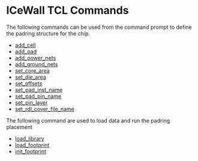 # ICeWall TCL Commands

The following commands can be used from the command prompt to define the padring structure for the chip.
 - [add_cell](add_cell.mdl)
 - [add_pad](add_pad.md)
 - [add_power_nets](add_power_nets.md)
 - [add_ground_nets](add_ground_nets.md)
 - [set_core_area](set_core_area.md)
 - [set_die_area](set_die_area.md)
 - [set_offsets](set_offsets.md)
 - [set_pad_inst_name](set_pad_inst_name.md)
 - [set_pad_pin_name](set_pad_pin_name.md)
 - [set_pin_layer](set_pin_layer.md)
 - [set_rdl_cover_file_name](set_rdl_cover_file_name.md)

The following command are used to load data and run the padring placement
 - [load_library](load_library.md)
 - [load_footprint](load_footprint.md)
 - [init_footprint](init_footprint.md)

